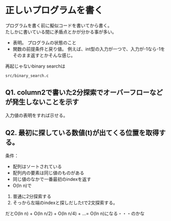 # 正しいプログラムを書く

プログラムを書く前に擬似コードを書いてから書く。  
たしかに書いている間に矛盾点とかが分かる事が多い。


* 表明。
プログラムの状態のこと
* 関数の前提条件と戻り値。
例えば、int型の入力が一つで、入力が-1なら-1をそのまま返すとかそんな感じ。

再起じゃないbinary searchは

`src/binary_search.c`

## Q1. column2で書いた2分探索でオーバーフローなどが発生しないことを示す

入力値の表明をすれば示せる。

## Q2. 最初に探している数値(t)が出てくる位置を取得する。

条件：

* 配列はソートされている
* 配列内の要素は同じ値のものがある
* 同じ値のなかで一番最初のindexを返す
* O(ln n)で

1. 普通に2分探索する
2. そっから左端のindexと探しだしたtで2文探索する。

だとO(ln n) + O(ln n/2) + O(ln n/4) + ...= O(ln n)になる・・・のかな
